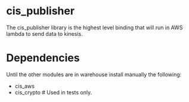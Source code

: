 # cis_publisher

The cis_publisher library is the highest level binding that will run in AWS lambda to send data to kinesis.

# Dependencies

Until the other modules are in warehouse install manually the following:
* cis_aws
* cis_crypto # Used in tests only.
